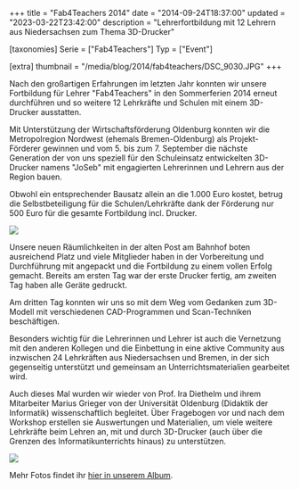 +++
title = "Fab4Teachers 2014"
date = "2014-09-24T18:37:00"
updated = "2023-03-22T23:42:00"
description = "Lehrerfortbildung mit 12 Lehrern aus Niedersachsen zum Thema 3D-Drucker"

[taxonomies]
Serie = ["Fab4Teachers"]
Typ = ["Event"]

[extra]
thumbnail = "/media/blog/2014/fab4teachers/DSC_9030.JPG"
+++

Nach den großartigen Erfahrungen im letzten Jahr konnten wir unsere Fortbildung für Lehrer "Fab4Teachers" in den
Sommerferien 2014 erneut durchführen und so weitere 12 Lehrkräfte und Schulen mit einem 3D-Drucker ausstatten.

Mit Unterstützung der Wirtschaftsförderung Oldenburg konnten wir die Metropolregion Nordwest (ehemals Bremen-Oldenburg)
als Projekt-Förderer gewinnen und vom 5. bis zum 7. September die nächste Generation der von uns speziell für den
Schuleinsatz entwickelten 3D-Drucker namens "JoSeb" mit engagierten Lehrerinnen und Lehrern aus der Region bauen.

Obwohl ein entsprechender Bausatz allein an die 1.000 Euro kostet, betrug die Selbstbeteiligung für die
Schulen/Lehrkräfte dank der Förderung nur 500 Euro für die gesamte Fortbildung incl. Drucker.

![](/media/blog/2014/fab4teachers/DSC_9000.JPG)

Unsere neuen Räumlichkeiten in der alten Post am Bahnhof boten ausreichend Platz und viele Mitglieder haben in der
Vorbereitung und Durchführung mit angepackt und die Fortbildung zu einem vollen Erfolg gemacht. Bereits am ersten Tag
war der erste Drucker fertig, am zweiten Tag haben alle Geräte gedruckt.

Am dritten Tag konnten wir uns so mit dem Weg vom Gedanken zum 3D-Modell mit verschiedenen CAD-Programmen und
Scan-Techniken beschäftigen.

Besonders wichtig für die Lehrerinnen und Lehrer ist auch die Vernetzung mit den anderen Kollegen und die Einbettung in
eine aktive Community aus inzwischen 24 Lehrkräften aus Niedersachsen und Bremen, in der sich gegenseitig unterstützt
und gemeinsam an Unterrichtsmaterialien gearbeitet wird.

Auch dieses Mal wurden wir wieder von Prof. Ira Diethelm und ihrem Mitarbeiter Marius Grieger von der Universität
Oldenburg (Didaktik der Informatik) wissenschaftlich begleitet. Über Fragebogen vor und nach dem Workshop erstellen sie
Auswertungen und Materialien, um viele weitere Lehrkräfte beim Lehren an, mit und durch 3D-Drucker (auch über die
Grenzen des Informatikunterrichts hinaus) zu unterstützen.

![](/media/blog/2014/fab4teachers/DSC_9030.JPG)

Mehr Fotos findet ihr <a href="//www.kreativitaet-trifft-technik.de/album.html#/a/0/2014-09_Fab4Teachers">hier in
unserem Album</a>.

[//]: # (TODO: link to album)
